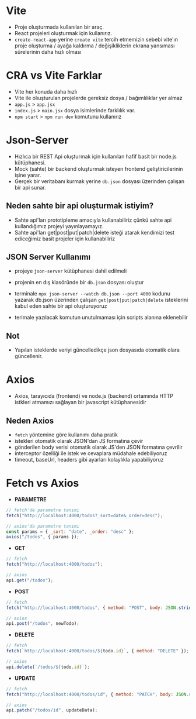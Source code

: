 # Vite

- Proje oluşturmada kullanılan bir araç.
- React projeleri oluşturmak için kullanırız.
- `create-react-app` yerine `create vite` tercih etmemizin sebebi vite'ın proje oluşturma / ayağa kaldırma / değişikliklerin ekrana yansıması sürelerinin daha hızlı olması

# CRA vs Vite Farklar

- Vite her konuda daha hızlı
- Vite ile olıuşturulan projelerde gereksiz dosya / bağımlılıklar yer almaz
- `app.js` > `app.jsx`
- `index.js` > `main.jsx` dosya isimlerinde farklılık var.
- `npm start` > `npm run dev` komutunu kullanırız

# Json-Server

- Hızlıca bir REST Api oluşturmak için kullanılan hafif basit bir node.js kütüphanesi.
- Mock (sahte) bir backend oluşturmak isteyen frontend geliştiricilerinin işine yarar.
- Gerçek bir veritabanı kurmak yerine `db.json` dosyası üzerinden çalışan bir api sunar.

## Neden sahte bir api oluşturmak istiyim?

- Sahte api'ları prototipleme amacıyla kullanabiliriz çünkü sahte api kullandığımız projeyi yayınlayamayız.
- Sahte api'ları get|post|put|patch|delete isteği atarak kendimizi test ediceğimiz basit projeler için kullanabiliriz

## JSON Server Kullanımı

- projeye `json-server` kütüphanesi dahil edilmeli

- projenin en dış klasöründe bir `db.json` dosyası oluştur

- terminale `npx json-server --watch db.json --port 4000` kodunu yazarak db.json üzerinden çalışan `get|post|put|patch|delete` isteklerini kabul eden sahte bir api oluşturuyoruz

- terimale yazılacak komutun unutulmaması için scripts alanına eklenebilir

## Not

- Yapılan isteklerde veriyi güncelledikçe json dosyasıda otomatik olara güncellenir.

# Axios

- Axios, tarayıcıda (frontend) ve node.js (backend) ortamında HTTP istkleri atmamızı sağlayan bir javascript kütüphanesidir

## Neden Axios

- `fetch` yöntemine göre kullanımı daha pratik
- istekleri otomatik olarak JSON'dan JS formatına çevir
- gönderilen body verisi otomatik olarak JS'den JSON formatına çevrilir
- interceptor özelliği ile istek ve cevaplara müdahale edebiliyoruz
- timeout, baseUrl, headers gibi ayarları kolaylıkla yapabiliyoruz

# Fetch vs Axios

- **PARAMETRE**

```jsx
// fetch'de parametre tanımı
fetch("http://localhost:4000/todos?_sort=date&_order=desc");

// axios'da parametre tanımı
const params = { _sort: "date", _order: "desc" };
axios("/todos", { params });
```

- **GET**

```jsx
// fetch
fetch("http://localhost:4000/todos");

// axios
api.get("/todos");
```

- **POST**

```jsx
// fetch
fetch("http://localhost:4000/todos", { method: "POST", body: JSON.stringify(newTodo) });

// axios
api.post("/todos", newTodo);
```

- **DELETE**

```jsx
// fetch
fetch(`http://localhost:4000/todos/${todo.id}`, { method: "DELETE" });

// axios
api.delete(`/todos/${todo.id}`);
```

- **UPDATE**

```jsx
// fetch
fetch("http://localhost:4000/todos/id", { method: "PATCH", body: JSON.stringify(updateData) });

// axios
api.patch("/todos/id", updateData);
```

